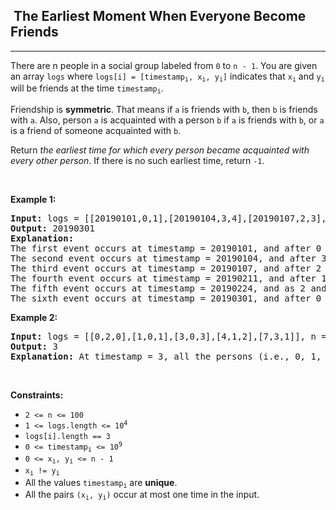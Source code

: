 <h2>  The Earliest Moment When Everyone Become Friends</h2><hr><div><p>There are n people in a social group labeled from <code>0</code> to <code>n - 1</code>. You are given an array <code>logs</code> where <code>logs[i] = [timestamp<sub>i</sub>, x<sub>i</sub>, y<sub>i</sub>]</code> indicates that <code>x<sub>i</sub></code> and <code>y<sub>i</sub></code> will be friends at the time <code>timestamp<sub>i</sub></code>.</p>

<p>Friendship is <strong>symmetric</strong>. That means if <code>a</code> is friends with <code>b</code>, then <code>b</code> is friends with <code>a</code>. Also, person <code>a</code> is acquainted with a person <code>b</code> if <code>a</code> is friends with <code>b</code>, or <code>a</code> is a friend of someone acquainted with <code>b</code>.</p>

<p>Return <em>the earliest time for which every person became acquainted with every other person</em>. If there is no such earliest time, return <code>-1</code>.</p>

<p>&nbsp;</p>
<p><strong class="example">Example 1:</strong></p>

<pre><strong>Input:</strong> logs = [[20190101,0,1],[20190104,3,4],[20190107,2,3],[20190211,1,5],[20190224,2,4],[20190301,0,3],[20190312,1,2],[20190322,4,5]], n = 6
<strong>Output:</strong> 20190301
<strong>Explanation:</strong> 
The first event occurs at timestamp = 20190101, and after 0 and 1 become friends, we have the following friendship groups [0,1], [2], [3], [4], [5].
The second event occurs at timestamp = 20190104, and after 3 and 4 become friends, we have the following friendship groups [0,1], [2], [3,4], [5].
The third event occurs at timestamp = 20190107, and after 2 and 3 become friends, we have the following friendship groups [0,1], [2,3,4], [5].
The fourth event occurs at timestamp = 20190211, and after 1 and 5 become friends, we have the following friendship groups [0,1,5], [2,3,4].
The fifth event occurs at timestamp = 20190224, and as 2 and 4 are already friends, nothing happens.
The sixth event occurs at timestamp = 20190301, and after 0 and 3 become friends, we all become friends.
</pre>

<p><strong class="example">Example 2:</strong></p>

<pre><strong>Input:</strong> logs = [[0,2,0],[1,0,1],[3,0,3],[4,1,2],[7,3,1]], n = 4
<strong>Output:</strong> 3
<strong>Explanation:</strong> At timestamp = 3, all the persons (i.e., 0, 1, 2, and 3) become friends.
</pre>

<p>&nbsp;</p>
<p><strong>Constraints:</strong></p>

<ul>
	<li><code>2 &lt;= n &lt;= 100</code></li>
	<li><code>1 &lt;= logs.length &lt;= 10<sup>4</sup></code></li>
	<li><code>logs[i].length == 3</code></li>
	<li><code>0 &lt;= timestamp<sub>i</sub> &lt;= 10<sup>9</sup></code></li>
	<li><code>0 &lt;= x<sub>i</sub>, y<sub>i</sub> &lt;= n - 1</code></li>
	<li><code>x<sub>i</sub> != y<sub>i</sub></code></li>
	<li>All the values <code>timestamp<sub>i</sub></code> are <strong>unique</strong>.</li>
	<li>All the pairs <code>(x<sub>i</sub>, y<sub>i</sub>)</code> occur at most one time in the input.</li>
</ul>
</div>